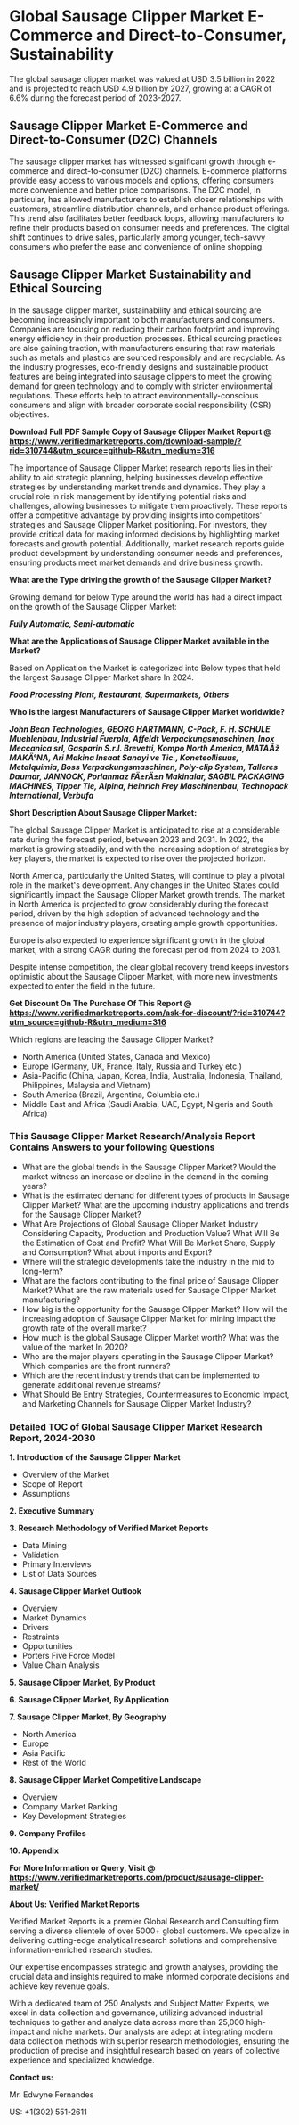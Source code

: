 <h1>Global Sausage Clipper Market E-Commerce and Direct-to-Consumer, Sustainability</h1><p class=""><p>The global sausage clipper market was valued at USD 3.5 billion in 2022 and is projected to reach USD 4.9 billion by 2027, growing at a CAGR of 6.6% during the forecast period of 2023-2027.</p><h2>Sausage Clipper Market E-Commerce and Direct-to-Consumer (D2C) Channels</h2><p>The sausage clipper market has witnessed significant growth through e-commerce and direct-to-consumer (D2C) channels. E-commerce platforms provide easy access to various models and options, offering consumers more convenience and better price comparisons. The D2C model, in particular, has allowed manufacturers to establish closer relationships with customers, streamline distribution channels, and enhance product offerings. This trend also facilitates better feedback loops, allowing manufacturers to refine their products based on consumer needs and preferences. The digital shift continues to drive sales, particularly among younger, tech-savvy consumers who prefer the ease and convenience of online shopping.</p><h2>Sausage Clipper Market Sustainability and Ethical Sourcing</h2><p>In the sausage clipper market, sustainability and ethical sourcing are becoming increasingly important to both manufacturers and consumers. Companies are focusing on reducing their carbon footprint and improving energy efficiency in their production processes. Ethical sourcing practices are also gaining traction, with manufacturers ensuring that raw materials such as metals and plastics are sourced responsibly and are recyclable. As the industry progresses, eco-friendly designs and sustainable product features are being integrated into sausage clippers to meet the growing demand for green technology and to comply with stricter environmental regulations. These efforts help to attract environmentally-conscious consumers and align with broader corporate social responsibility (CSR) objectives.</p></p><p class=""><strong>Download Full PDF Sample Copy of Sausage Clipper Market Report @ <a href="https://www.verifiedmarketreports.com/download-sample/?rid=310744&utm_source=github-R&utm_medium=316" target="_blank">https://www.verifiedmarketreports.com/download-sample/?rid=310744&utm_source=github-R&utm_medium=316</a></strong></p><p>The importance of&nbsp;Sausage Clipper Market research reports lies in their ability to aid strategic planning, helping businesses develop effective strategies by understanding market trends and dynamics. They play a crucial role in risk management by identifying potential risks and challenges, allowing businesses to mitigate them proactively. These reports offer a competitive advantage by providing insights into competitors' strategies and Sausage Clipper Market positioning. For investors, they provide critical data for making informed decisions by highlighting market forecasts and growth potential. Additionally, market research reports guide product development by understanding consumer needs and preferences, ensuring products meet market demands and drive business growth.</p><p><strong>What are the&nbsp;Type driving the growth of the Sausage Clipper Market?</strong></p><p id="" class="">Growing demand for below Type around the world has had a direct impact on the growth of the Sausage Clipper Market:</p><p class=""><em><strong>Fully Automatic, Semi-automatic</strong></em></p><p class=""><strong>What are the&nbsp;Applications&nbsp;of Sausage Clipper Market available in the Market?</strong></p><p id="" class="">Based on Application the Market is categorized into Below types that held the largest Sausage Clipper Market share In 2024.</p><p class=""><em><strong>Food Processing Plant, Restaurant, Supermarkets, Others</strong></em></p><p class=""><strong>Who is the largest Manufacturers of Sausage Clipper Market worldwide?</strong></p><p><em><strong>John Bean Technologies, GEORG HARTMANN, C-Pack, F. H. SCHULE Muehlenbau, Industrial Fuerpla, Affeldt Verpackungsmaschinen, Inox Meccanica srl, Gasparin S.r.l. Brevetti, Kompo North America, MATAÅž MAKÄ°NA, Ari Makina Insaat Sanayi ve Tic., Koneteollisuus, Metalquimia, Boss Verpackungsmaschinen, Poly-clip System, Talleres Daumar, JANNOCK, Porlanmaz FÄ±rÄ±n Makinalar, SAGBIL PACKAGING MACHINES, Tipper Tie, Alpina, Heinrich Frey Maschinenbau, Technopack International, Verbufa</strong></em></p><p id="" class=""><strong>Short Description About Sausage Clipper Market:</strong></p><p>The global Sausage Clipper Market is anticipated to rise at a considerable rate during the forecast period, between 2023 and 2031. In 2022, the market is growing steadily, and with the increasing adoption of strategies by key players, the market is expected to rise over the projected horizon.</p><p>North America, particularly the United States, will continue to play a pivotal role in the market's development. Any changes in the United States could significantly impact the Sausage Clipper Market growth trends. The market in North America is projected to grow considerably during the forecast period, driven by the high adoption of advanced technology and the presence of major industry players, creating ample growth opportunities.</p><p>Europe is also expected to experience significant growth in the global market, with a strong CAGR during the forecast period from 2024 to 2031.</p><p>Despite intense competition, the clear global recovery trend keeps investors optimistic about the Sausage Clipper Market, with more new investments expected to enter the field in the future.</p><p id="" class=""><strong>Get Discount On The Purchase Of This Report @ <a href="https://www.verifiedmarketreports.com/ask-for-discount/?rid=310744?utm_source=github-R&utm_medium=316" target="_blank">https://www.verifiedmarketreports.com/ask-for-discount/?rid=310744?utm_source=github-R&utm_medium=316</a></strong></p><p class="">Which regions are leading the Sausage Clipper Market?</p><ul><li>North America (United States, Canada and Mexico)</li><li>Europe (Germany, UK, France, Italy, Russia and Turkey etc.)</li><li>Asia-Pacific (China, Japan, Korea, India, Australia, Indonesia, Thailand, Philippines, Malaysia and Vietnam)</li><li>South America (Brazil, Argentina, Columbia etc.)</li><li>Middle East and Africa (Saudi Arabia, UAE, Egypt, Nigeria and South Africa)</li></ul><h3 id="" class="">This Sausage Clipper Market Research/Analysis Report Contains Answers to your following Questions</h3><ul><li>What are the global trends in the Sausage Clipper Market? Would the market witness an increase or decline in the demand in the coming years?</li><li>What is the estimated demand for different types of products in Sausage Clipper Market? What are the upcoming industry applications and trends for the Sausage Clipper Market?</li><li>What Are Projections of Global Sausage Clipper Market Industry Considering Capacity, Production and Production Value? What Will Be the Estimation of Cost and Profit? What Will Be Market Share, Supply and Consumption? What about imports and Export?</li><li>Where will the strategic developments take the industry in the mid to long-term?</li><li>What are the factors contributing to the final price of Sausage Clipper Market? What are the raw materials used for Sausage Clipper Market manufacturing?</li><li>How big is the opportunity for the Sausage Clipper Market? How will the increasing adoption of Sausage Clipper Market for mining impact the growth rate of the overall market?</li><li>How much is the global Sausage Clipper Market worth? What was the value of the market In 2020?</li><li>Who are the major players operating in the Sausage Clipper Market? Which companies are the front runners?</li><li>Which are the recent industry trends that can be implemented to generate additional revenue streams?</li><li>What Should Be Entry Strategies, Countermeasures to Economic Impact, and Marketing Channels for Sausage Clipper Market Industry?</li></ul><h3 id="" class="">Detailed TOC of Global Sausage Clipper Market Research Report, 2024-2030</h3><p id="" class=""><strong>1. Introduction of the Sausage Clipper Market</strong></p><ul><li>Overview of the Market</li><li>Scope of Report</li><li>Assumptions</li></ul><p id="" class=""><strong>2. Executive Summary</strong></p><p id="" class=""><strong>3. Research Methodology of Verified Market Reports</strong></p><ul><li>Data Mining</li><li>Validation</li><li>Primary Interviews</li><li>List of Data Sources</li></ul><p id="" class=""><strong>4. Sausage Clipper Market Outlook</strong></p><ul><li>Overview</li><li>Market Dynamics</li><li>Drivers</li><li>Restraints</li><li>Opportunities</li><li>Porters Five Force Model</li><li>Value Chain Analysis</li></ul><p id="" class=""><strong>5. Sausage Clipper Market, By Product</strong></p><p id="" class=""><strong>6. Sausage Clipper Market, By Application</strong></p><p id="" class=""><strong>7. Sausage Clipper Market, By Geography</strong></p><ul><li>North America</li><li>Europe</li><li>Asia Pacific</li><li>Rest of the World</li></ul><p id="" class=""><strong>8. Sausage Clipper Market Competitive Landscape</strong></p><ul><li>Overview</li><li>Company Market Ranking</li><li>Key Development Strategies</li></ul><p id="" class=""><strong>9. Company Profiles</strong></p><p id="" class=""><strong>10. Appendix</strong></p><p id="" class=""><strong>For More Information or Query, Visit @ <a href="https://www.verifiedmarketreports.com/product/sausage-clipper-market/" target="_blank">https://www.verifiedmarketreports.com/product/sausage-clipper-market/</a></strong></p><p id="" class=""><strong>About Us: Verified Market Reports</strong></p><p id="" class="">Verified Market Reports is a premier Global Research and Consulting firm serving a diverse clientele of over 5000+ global customers. We specialize in delivering cutting-edge analytical research solutions and comprehensive information-enriched research studies.</p><p id="" class="">Our expertise encompasses strategic and growth analyses, providing the crucial data and insights required to make informed corporate decisions and achieve key revenue goals.</p><p id="" class="">With a dedicated team of 250 Analysts and Subject Matter Experts, we excel in data collection and governance, utilizing advanced industrial techniques to gather and analyze data across more than 25,000 high-impact and niche markets. Our analysts are adept at integrating modern data collection methods with superior research methodologies, ensuring the production of precise and insightful research based on years of collective experience and specialized knowledge.</p><p id="" class=""><strong>Contact us:</strong></p><p id="" class="">Mr. Edwyne Fernandes</p><p id="" class="">US: +1(302) 551-2611</p>